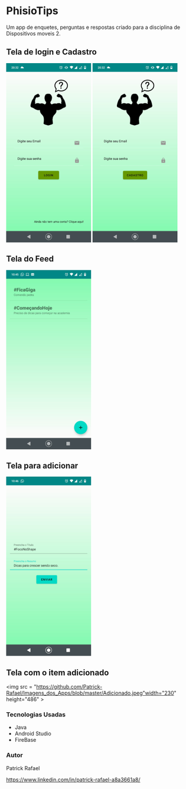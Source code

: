 # PhisioTips
Um app de enquetes, perguntas e respostas criado para a disciplina  de Dispositivos moveis 2.

## Tela de login e Cadastro
<img src="https://github.com/Patrick-Rafael/Imagens_dos_Apps/blob/master/Login.jpeg" width="230" height="486">  <img src="https://github.com/Patrick-Rafael/Imagens_dos_Apps/blob/master/Cadastrar.jpeg" width="230" height="486" >



## Tela do Feed
<img src="https://github.com/Patrick-Rafael/Imagens_dos_Apps/blob/master/Feed.jpeg"  width="230" height="486" >

## Tela para adicionar 
<img src = "https://github.com/Patrick-Rafael/Imagens_dos_Apps/blob/master/Adicionar.jpeg" width="230" height="486" >

## Tela com o item adicionado
<img src = "https://github.com/Patrick-Rafael/Imagens_dos_Apps/blob/master/Adicionado.jpeg"width="230" height="486" >

### Tecnologias Usadas

- Java
- Android Studio
- FireBase

### Autor

Patrick Rafael

https://www.linkedin.com/in/patrick-rafael-a8a3661a8/


